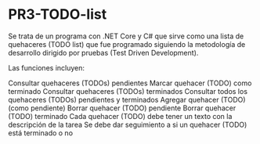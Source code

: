 # PR3-TODO-list

Se trata de un programa con .NET Core y C# que sirve como una lista de quehaceres (TODO list) que fue programado siguiendo la metodología de desarrollo dirigido por pruebas (Test Driven Development).

Las funciones incluyen:

Consultar quehaceres (TODOs) pendientes
Marcar quehacer (TODO) como terminado
Consultar quehaceres (TODOs) terminados
Consultar todos los quehaceres (TODOs) pendientes y terminados
Agregar quehacer (TODO) (como pendiente)
Borrar quehacer (TODO) pendiente
Borrar quehacer (TODO) terminado
Cada quehacer (TODO) debe tener un texto con la descripción de la tarea
Se debe dar seguimiento a si un quehacer (TODO) está terminado o no
